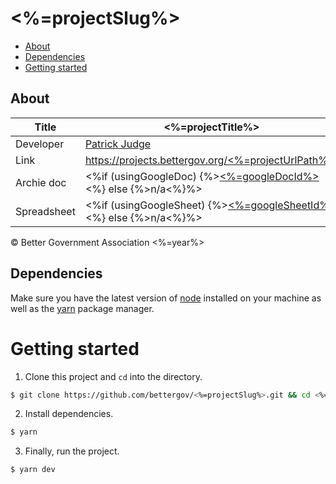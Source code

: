# <%=projectSlug%>

- [About](#about)
- [Dependencies](#dependencies)
- [Getting started](#getting-started)

## About

| Title       | <%=projectTitle%>                                                                                                                   |
| ----------- | ----------------------------------------------------------------------------------------------------------------------------------- |
| Developer   | [Patrick Judge](pjudge@bettergov.org)                                                                                               |
| Link        | [https://projects.bettergov.org/<%=projectUrlPath%>/](https://projects.bettergov.org/<%=projectUrlPath%>/)                          |
| Archie doc  | <%if (usingGoogleDoc) {%>[<%=googleDocId%>](https://docs.google.com/document/d/<%=googleDocId%>/edit)<%} else {%>n/a<%}%>           |
| Spreadsheet | <%if (usingGoogleSheet) {%>[<%=googleSheetId%>](https://docs.google.com/spreadsheets/d/<%=googleSheetId%>/edit)<%} else {%>n/a<%}%> |

© Better Government Association <%=year%>

## Dependencies

Make sure you have the latest version of [node](https://docs.npmjs.com/getting-started/installing-node) installed on your machine as well as the [yarn](https://yarnpkg.com/en/docs/install#mac-stable) package manager.

# Getting started

1.  Clone this project and `cd` into the directory.

```bash
$ git clone https://github.com/bettergov/<%=projectSlug%>.git && cd <%=projectSlug%>
```

2.  Install dependencies.

```bash
$ yarn
```

3.  Finally, run the project.

```bash
$ yarn dev
```
